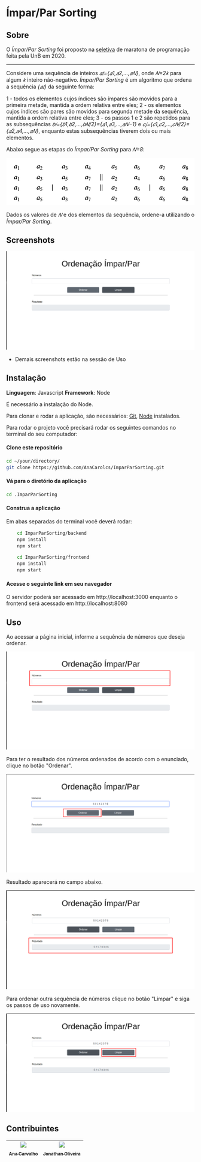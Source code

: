 
# Ímpar/Par Sorting

## Sobre 

O _Ímpar/Par Sorting_ foi proposto na [seletiva](https://codeforces.com/group/btcK4I5D5f/contest/295070/problem/I) de maratona de programação feita pela UnB em 2020. 

___

Considere uma sequência de inteiros _𝑎𝑡={𝑎1,𝑎2,…,𝑎𝑁}_, onde _𝑁=2𝑘_ para algum _𝑘_ inteiro não-negativo. _Ímpar/Par Sorting_ é um algoritmo que ordena a sequência _{𝑎𝑡}_ da seguinte forma:

1 - todos os elementos cujos índices são ímpares são movidos para a primeira metade, mantida a ordem relativa entre eles;
2 - os elementos cujos índices são pares são movidos para segunda metade da sequência, mantida a ordem relativa entre eles;
3 - os passos 1 e 2 são repetidos para as subsequências _𝑏𝑖={𝑏1,𝑏2,…,𝑏𝑁/2}={𝑎1,𝑎3,…,𝑎𝑁−1}_ e _𝑐𝑗={𝑐1,𝑐2,…,𝑐𝑁/2}={𝑎2,𝑎4,…,𝑎𝑁}_, enquanto estas subsequências tiverem dois ou mais elementos.

Abaixo segue as etapas do _Ímpar/Par Sorting_ para _𝑁=8_:

<p align="center">
<img src="./Media/exemplo.png">
</p>

Dados os valores de _𝑁_ e dos elementos da sequência, ordene-a utilizando o _Ímpar/Par Sorting_.

## Screenshots

<p align="center">
<img src="./Media/screenshot_0.png">
</p>

- Demais screenshots estão na sessão de Uso

## Instalação 

**Linguagem**: Javascript
**Framework**: Node

É necessário a instalação do Node.

Para clonar e rodar a aplicação, são necessários: [Git](https://git-scm.com), [Node](https://nodejs.org/pt-br/) instalados.

Para rodar o projeto você precisará rodar os seguintes comandos no terminal do seu computador:

#### Clone este repositório
```bash
cd ~/your/directory/
git clone https://github.com/AnaCarolcs/ImparParSorting.git
````

#### Vá para o diretório da aplicação
```bash
cd .ImparParSorting
````

#### Construa a aplicação

Em abas separadas do terminal você deverá rodar:

``` bash
    cd ImparParSorting/backend 
    npm install
    npm start
```

``` bash
    cd ImparParSorting/frontend
    npm install
    npm start
```

#### Acesse o seguinte link em seu navegador

O servidor poderá ser acessado em http://localhost:3000 enquanto o frontend será acessado em http://localhost:8080

## Uso 

Ao acessar a página inicial, informe a sequência de números que deseja ordenar.

<p align="center">
<img src="./Media/screenshot_1.png">
</p>

Para ter o resultado dos números ordenados de acordo com o enunciado, clique no botão "Ordenar".

<p align="center">
<img src="./Media/screenshot_2.png">
</p>

Resultado aparecerá no campo abaixo.

<p align="center">
<img src="./Media/screenshot_3.png">
</p>

Para ordenar outra sequência de números clique no botão "Limpar" e siga os passos de uso novamente.

<p align="center">
<img src="./Media/screenshot_4.png">
</p>


## Contribuintes 

[<img src="https://avatars2.githubusercontent.com/u/9967427?s=400&u=1d2d6cb30ebe846fe9a275e5be16c1ee8cbc07c8&v=4" width=115 > <br> <sub> Ana Carvalho </sub>](https://github.com/anacarolcs)|[<img src="https://avatars1.githubusercontent.com/u/50152184?s=460&u=9ca6d8aed6e77621e231c799a7c4d596c3565cd7&v=4" width=115 > <br> <sub> Jonathan Oliveira </sub>](https://github.com/Jonathan-Oliveira) |
| :---: | :---: |
